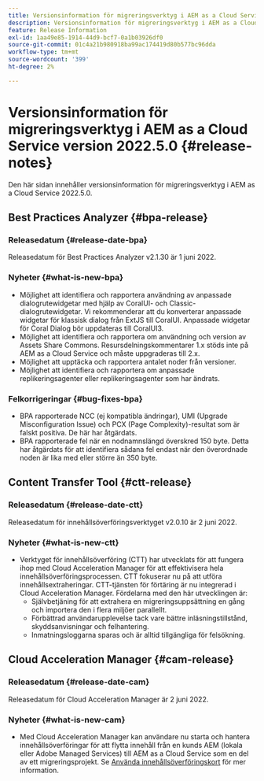 ```yaml
---
title: Versionsinformation för migreringsverktyg i AEM as a Cloud Service version 2022.5.0
description: Versionsinformation för migreringsverktyg i AEM as a Cloud Service version 2022.5.0
feature: Release Information
exl-id: 1aa49e85-1914-44d9-bcf7-0a1b03926df0
source-git-commit: 01c4a21b980918ba99ac174419d80b577bc96dda
workflow-type: tm+mt
source-wordcount: '399'
ht-degree: 2%

---
```


# Versionsinformation för migreringsverktyg i AEM as a Cloud Service version 2022.5.0 {#release-notes}

Den här sidan innehåller versionsinformation för migreringsverktyg i AEM as a Cloud Service 2022.5.0.

## Best Practices Analyzer {#bpa-release}

### Releasedatum {#release-date-bpa}

Releasedatum för Best Practices Analyzer v2.1.30 är 1 juni 2022.

### Nyheter {#what-is-new-bpa}

* Möjlighet att identifiera och rapportera användning av anpassade dialogrutewidgetar med hjälp av CoralUI- och Classic-dialogrutewidgetar. Vi rekommenderar att du konverterar anpassade widgetar för klassisk dialog från ExtJS till CoralUI. Anpassade widgetar för Coral Dialog bör uppdateras till CoralUI3.
* Möjlighet att identifiera och rapportera om användning och version av Assets Share Commons. Resursdelningskommentarer 1.x stöds inte på AEM as a Cloud Service och måste uppgraderas till 2.x.
* Möjlighet att upptäcka och rapportera antalet noder från versioner.
* Möjlighet att identifiera och rapportera om anpassade replikeringsagenter eller replikeringsagenter som har ändrats.

### Felkorrigeringar {#bug-fixes-bpa}

* BPA rapporterade NCC (ej kompatibla ändringar), UMI (Upgrade Misconfiguration Issue) och PCX (Page Complexity)-resultat som är falskt positiva. De här har åtgärdats.
* BPA rapporterade fel när en nodnamnslängd överskred 150 byte. Detta har åtgärdats för att identifiera sådana fel endast när den överordnade noden är lika med eller större än 350 byte.

## Content Transfer Tool {#ctt-release}

### Releasedatum {#release-date-ctt}

Releasedatum för innehållsöverföringsverktyget v2.0.10 är 2 juni 2022.

### Nyheter {#what-is-new-ctt}

* Verktyget för innehållsöverföring (CTT) har utvecklats för att fungera ihop med Cloud Acceleration Manager för att effektivisera hela innehållsöverföringsprocessen. CTT fokuserar nu på att utföra innehållsextraheringar. CTT-tjänsten för förtäring är nu integrerad i Cloud Acceleration Manager. Fördelarna med den här utvecklingen är:
   * Självbetjäning för att extrahera en migreringsuppsättning en gång och importera den i flera miljöer parallellt.
   * Förbättrad användarupplevelse tack vare bättre inläsningstillstånd, skyddsanvisningar och felhantering.
   * Inmatningsloggarna sparas och är alltid tillgängliga för felsökning.

## Cloud Acceleration Manager {#cam-release}

### Releasedatum {#release-date-cam}

Releasedatum för Cloud Acceleration Manager är 2 juni 2022.

### Nyheter {#what-is-new-cam}

* Med Cloud Acceleration Manager kan användare nu starta och hantera innehållsöverföringar för att flytta innehåll från en kunds AEM (lokala eller Adobe Managed Services) till AEM as a Cloud Service som en del av ett migreringsprojekt. Se [Använda innehållsöverföringskort](https://experienceleague.adobe.com/docs/experience-manager-cloud-service/content/migration-journey/cloud-acceleration-manager/using-cam/cam-implementation-phase.html#content-transfer) för mer information.
